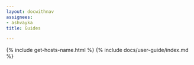 ```yaml
---
layout: docwithnav
assignees:
- ashvayka
title: Guides

---
```


{% include get-hosts-name.html %}
{% include docs/user-guide/index.md %}
